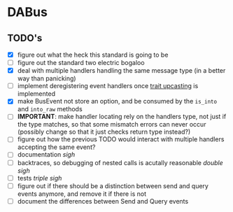 # DABus

## TODO's

- [x] figure out what the heck this standard is going to be
- [ ] figure out the standard two electric bogaloo
- [x] deal with multiple handlers handling the same message type (in a better way than panicking)
- [ ] implement deregistering event handlers once [trait upcasting](https://github.com/rust-lang/rust/issues/65991) is implemented
- [x] make BusEvent not store an option, and be consumed by the `is_into` and `into_raw` methods
- [ ] **IMPORTANT**: make handler locating rely on the handlers type, not just if the type matches, so that some mismatch errors can never occur (possibly change so that it just checks return type instead?)
- [ ] figure out how the previous TODO would interact with multiple handlers accepting the same event?
- [ ] documentation *sigh*
- [ ] backtraces, so debugging of nested calls is acutally reasonable *double sigh*
- [ ] tests *triple sigh*
- [ ] figure out if there should be a distinction between send and query events anymore, and remove it if there is not
- [ ] document the differences between Send and Query events
